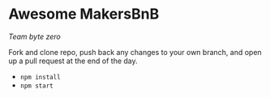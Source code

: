 # Awesome MakersBnB

*Team byte zero*

Fork and clone repo, push back any changes to your own branch, and open up a pull request at the end of the day.

* `npm install`
* `npm start`
